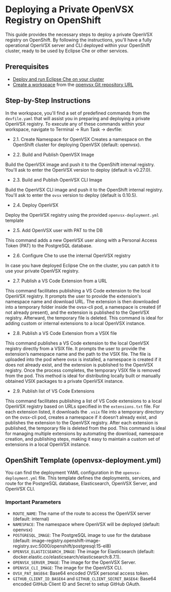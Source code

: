 # Deploying a Private OpenVSX Registry on OpenShift

This guide provides the necessary steps to deploy a private OpenVSX registry on OpenShift. By following the instructions, you'll have a fully operational OpenVSX server and CLI deployed within your OpenShift cluster, ready to be used by Eclipse Che or other services.

## Prerequisites
- [Deploy and run Eclipse Che on your cluster](https://eclipse.dev/che/docs/stable/administration-guide/installing-che-in-the-cloud/)
- [Create a workspace](https://eclipse.dev/che/docs/stable/end-user-guide/starting-a-workspace-from-a-git-repository-url/) from the [openvsx Git repository URL](https://github.com/eclipse/openvsx)  

## Step-by-Step Instructions
In the workspace, you'll find a set of predefined commands from the `devfile.yaml` that will assist you in preparing and deploying a private OpenVSX registry. To execute any of these commands within your workspace, navigate to Terminal -> Run Task -> devfile:

* 2.1. Create Namespace for OpenVSX
Creates a namespace on the OpenShift cluster for deploying OpenVSX (default: openvsx).

* 2.2. Build and Publish OpenVSX Image

Build the OpenVSX image and push it to the OpenShift internal registry. You'll ask to enter the OpenVSX version to deploy (default is v0.27.0).

* 2.3. Build and Publish OpenVSX CLI Image

Build the OpenVSX CLI image and push it to the OpenShift internal registry. You'll ask to enter the `ovsx` version to deploy (default is 0.10.5).

* 2.4. Deploy OpenVSX

Deploy the OpenVSX registry using the provided `openvsx-deployment.yml` template

* 2.5. Add OpenVSX user with PAT to the DB

This command adds a new OpenVSX user along with a Personal Access Token (PAT) to the PostgreSQL database.

* 2.6. Configure Che to use the internal OpenVSX registry

In case you have deployed Eclipse Che on the cluster, you can patch it to use your private OpenVSX registry.

* 2.7. Publish a VS Code Extension from a URL

This command facilitates publishing a VS Code extension to the local OpenVSX registry. It prompts the user to provide the extension's namespace name and download URL. The extension is then downloaded into a temporary folder inside the ovsx-cli pod, a namespace is created (if not already present), and the extension is published to the OpenVSX registry. Afterward, the temporary file is deleted. This command is ideal for adding custom or internal extensions to a local OpenVSX instance.

* 2.8. Publish a VS Code Extension from a VSIX file

This command publishes a VS Code extension to the local OpenVSX registry directly from a VSIX file. It prompts the user to provide the extension’s namespace name and the path to the VSIX file. The file is uploaded into the pod where ovsx is installed, a namespace is created if it does not already exist, and the extension is published to the OpenVSX registry. Once the process completes, the temporary VSIX file is removed from the pod. This method is ideal for distributing locally built or manually obtained VSIX packages to a private OpenVSX instance.

* 2.9. Publish list of VS Code Extensions

This command facilitates publishing a list of VS Code extensions to a local OpenVSX registry based on URLs specified in the `extensions.txt` file. For each extension listed, it downloads the `.vsix` file into a temporary directory on the ovsx-cli pod, creates a namespace if it doesn’t already exist, and publishes the extension to the OpenVSX registry. After each extension is published, the temporary file is deleted from the pod. This command is ideal for managing multiple extensions by automating the download, namespace creation, and publishing steps, making it easy to maintain a custom set of extensions in a local OpenVSX instance.

## OpenShift Template (openvsx-deployment.yml)
You can find the deployment YAML configuration in the `openvsx-deployment.yml` file. This template defines the deployments, services, and route for the PostgreSQL database, Elasticsearch, OpenVSX Server, and OpenVSX CLI.

### Important Parameters
* `ROUTE_NAME`: The name of the route to access the OpenVSX server (default: internal)
* `NAMESPACE`: The namespace where OpenVSX will be deployed (default: openvsx)
* `POSTGRESQL_IMAGE`: The PostgreSQL image to use for the database (default: image-registry.openshift-image-registry.svc:5000/openshift/postgresql:15-el8)
* `OPENVSX_ELASTICSEARCH_IMAGE`: The image for Elasticsearch (default: docker.elastic.co/elasticsearch/elasticsearch:8.7.1).
* `OPENVSX_SERVER_IMAGE`: The image for the OpenVSX Server.
* `OPENVSX_CLI_IMAGE`: The image for the OpenVSX CLI.
* `OVSX_PAT_BASE64`: Base64 encoded OVSX personal access token.
* `GITHUB_CLIENT_ID_BASE64` and `GITHUB_CLIENT_SECRET_BASE64`: Base64 encoded GitHub Client ID and Secret to setup GitHub OAuth.
